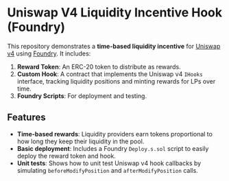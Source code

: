 # Uniswap V4 Liquidity Incentive Hook (Foundry)

This repository demonstrates a **time-based liquidity incentive** for [Uniswap v4](https://github.com/Uniswap/v4-core) using [Foundry](https://book.getfoundry.sh/). It includes:

1. **Reward Token**: An ERC-20 token to distribute as rewards.
2. **Custom Hook**: A contract that implements the Uniswap v4 `IHooks` interface, tracking liquidity positions and minting rewards for LPs over time.
3. **Foundry Scripts**: For deployment and testing.

## Features

- **Time-based rewards**: Liquidity providers earn tokens proportional to how long they keep their liquidity in the pool.
- **Basic deployment**: Includes a Foundry `Deploy.s.sol` script to easily deploy the reward token and hook.
- **Unit tests**: Shows how to unit test Uniswap v4 hook callbacks by simulating `beforeModifyPosition` and `afterModifyPosition` calls.


